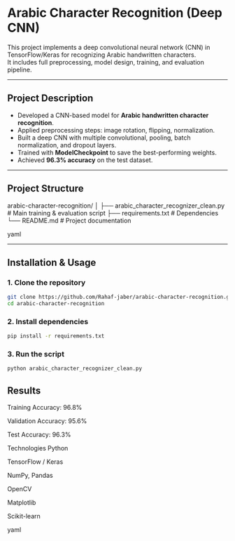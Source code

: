 # Arabic Character Recognition (Deep CNN)

This project implements a deep convolutional neural network (CNN) in TensorFlow/Keras for recognizing Arabic handwritten characters.  
It includes full preprocessing, model design, training, and evaluation pipeline.

---

## Project Description
- Developed a CNN-based model for **Arabic handwritten character recognition**.  
- Applied preprocessing steps: image rotation, flipping, normalization.  
- Built a deep CNN with multiple convolutional, pooling, batch normalization, and dropout layers.  
- Trained with **ModelCheckpoint** to save the best-performing weights.  
- Achieved **96.3% accuracy** on the test dataset.  

---

## Project Structure
arabic-character-recognition/
│
├── arabic_character_recognizer_clean.py # Main training & evaluation script
├── requirements.txt # Dependencies
└── README.md # Project documentation

yaml



---

## Installation & Usage

### 1. Clone the repository
```bash
git clone https://github.com/Rahaf-jaber/arabic-character-recognition.git
cd arabic-character-recognition
```
### 2. Install dependencies
```bash
pip install -r requirements.txt
```
### 3. Run the script
```bash
python arabic_character_recognizer_clean.py
```
## Results
Training Accuracy: 96.8%

Validation Accuracy: 95.6%

Test Accuracy: 96.3%

Technologies
Python

TensorFlow / Keras

NumPy, Pandas

OpenCV

Matplotlib

Scikit-learn

yaml
